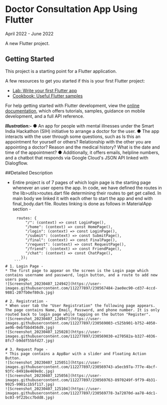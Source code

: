 # Doctor Consultation App Using Flutter
April 2022 - June 2022

A new Flutter project.

## Getting Started

This project is a starting point for a Flutter application.

A few resources to get you started if this is your first Flutter project:

- [Lab: Write your first Flutter app](https://docs.flutter.dev/get-started/codelab)
- [Cookbook: Useful Flutter samples](https://docs.flutter.dev/cookbook)

For help getting started with Flutter development, view the
[online documentation](https://docs.flutter.dev/), which offers tutorials,
samples, guidance on mobile development, and a full API reference.


***Illustration:-***
● An app for people with mental illnesses under the Smart India Hackathon (SIH) initiative to arrange a doctor 
for the user.
● The app interacts with the user through some questions, such as Is this an appointment for yourself or others? 
Relationship with the other you are appointing a doctor? Reason and the medical history? What is the date and 
time of the appointment?
● Additionally, it offers emails, helpline numbers, and a chatbot that responds via Google Cloud's JSON API 
linked with Dialogflow.

##Detailed Description
* Entire project is of 7 pages of which login page is the starting page whenever an user opens the app. In code, we have defined the routes in the lib>utils>routes.dart file determining their routes to get get called. In main body we linked it with each other to start the app and end with final_body.dart file. Routes linking is done as follows in MaterialApp section -
 ```
      routes: {
          "/": (context) => const LoginPage(),
          "/home": (context) => const HomePage(),
          "/login": (context) => const LoginPage(),
          "/submit": (context) => const SubmitPage(),
          "/final": (context) => const FinalPage(),
          "/request": (context) => const RequestPage(),
          "/friend": (context) => const FriendPage(),
          "/chat": (context) => const ChatPage(),
        });
     ```
# 1. Login Page -
* The first page to appear on the screen is the Login page which contains username and password, login button, and a route to add new users page. 
![Screenshot_20230407_124942](https://user-images.githubusercontent.com/112277897/230567484-2ae0ec90-cd37-4ccd-9881-207fb0ef80cb.jpg)

# 2. Registration -
* When user tab the "User Registration" the following page appears. The page contains Name, Email, Password, and phone number. It is only routed back to login page while tapping on the button "Register".
![Screenshot_20230407_124947](https://user-images.githubusercontent.com/112277897/230569003-c525b901-b752-4050-ae9b-0ebfbbd456d9.jpg)
![Screenshot_20230407_125028](https://user-images.githubusercontent.com/112277897/230569030-e270582a-b327-4036-8fc7-b9ddf55bfd27.jpg)

# 3. Request Page -
* This page contains a AppBar with a slider and Floating Action Button. 
![Screenshot_20230407_125051](https://user-images.githubusercontent.com/112277897/230569743-a5ecb97a-777e-4bcf-93fc-84918e469e8c.jpg)
![Screenshot_20230407_125056](https://user-images.githubusercontent.com/112277897/230569763-8970249f-9f79-4b31-9925-9901c1b5f117.jpg)
![Screenshot_20230407_125104](https://user-images.githubusercontent.com/112277897/230569778-3a72070d-aa78-4dc1-bc03-9f22bcc7bdd8.jpg)
